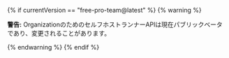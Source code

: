 {% if currentVersion == "free-pro-team@latest" %}
{% warning %}

**警告:** OrganizationのためのセルフホストランナーAPIは現在パブリックベータであり、変更されることがあります。

{% endwarning %}
{% endif %}
